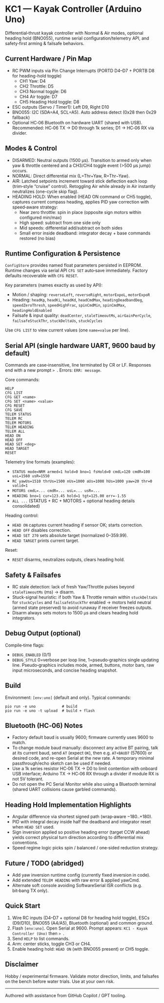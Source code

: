 # KC1 — Kayak Controller (Arduino Uno)

Differential‑thrust kayak controller with Normal & Air modes, optional heading hold (BNO055), runtime serial configuration/telemetry API, and safety‑first arming & failsafe behaviors.

## Current Hardware / Pin Map

- RC PWM inputs via Pin Change Interrupts (PORTD D4–D7 + PORTB D8 for heading-hold toggle)
  - CH1 Yaw: D4
  - CH2 Throttle: D5
  - CH3 Normal toggle: D6
  - CH4 Air toggle: D7
  - CH5 Heading Hold toggle: D8
- ESC outputs (Servo / Timer1): Left D9, Right D10
- BNO055: I2C (SDA=A4, SCL=A5). Auto address detect (0x28 then 0x29 fallback)
- Optional HC‑06 Bluetooth on hardware UART (shared with USB). Recommended: HC‑06 TX → D0 through 1k series; D1 → HC‑06 RX via divider.

## Modes & Control

- DISARMED: Neutral outputs (1500 µs). Transition to armed only when yaw & throttle centered and a CH3/CH4 toggle event (>500 µs jump) occurs.
- NORMAL: Direct differential mix (L=Thr+Yaw, R=Thr−Yaw).
- AIR: Latched setpoints increment toward stick deflection each loop (trim‑style “cruise” control). Retoggling Air while already in Air instantly neutralizes (one-cycle skip flag).
- HEADING HOLD: When enabled (HEAD ON command or CH5 toggle), captures current compass heading, applies PID yaw correction with speed‑aware strategy:
  - Near zero throttle: spin in place (opposite sign motors within configured min/max)
  - High speed: subtract from one side only
  - Mid speeds: differential add/subtract on both sides
  - Small error inside deadband: integrator decay + base commands restored (no bias)

## Runtime Configuration & Persistence

`ConfigStore` provides named float parameters persisted in EEPROM. Runtime changes via serial API `CFG SET` auto‑save immediately. Factory defaults recoverable with `CFG RESET`.

Key parameters (names exactly as used by API):

- Motion / shaping: `reverseLeft`, `reverseRight`, `motorExpoL`, `motorExpoR`
- Heading: `headKp`, `headKi`, `headKd`, `headCmdMax`, `headingDeadbandDeg`, `speedZeroThresh`, `speedHighFrac`, `spinCmdMin`, `spinCmdMax`, `headingHoldEnabled`
- Failsafe & input quality: `deadCenter`, `staleTimeoutMs`, `airGainPerCycle`, `failsafeStuckThr`, `stuckDeltaUs`, `stuckCycles`

Use `CFG LIST` to view current values (one `name=value` per line).

## Serial API (single hardware UART, 9600 baud by default)

Commands are case‑insensitive, line terminated by CR or LF. Responses end with a new prompt `> `. Errors: `ERR: message`.

Core commands:

```
HELP
CFG LIST
CFG GET <name>
CFG SET <name> <value>
CFG RESET
CFG SAVE
TELEM STATUS
TELEM RC
TELEM MOTORS
TELEM HEADING
TELEM ALL
HEAD ON
HEAD OFF
HEAD SET <deg>
HEAD TARGET
RESET
```

Telemetry line formats (examples):

- `STATUS mode=NRM armed=1 hold=0 bno=1 fsHold=0 cmdL=120 cmdR=100 usL=1560 usR=1550`
- `RC yawUs=1510 thrUs=1500 nUs=1000 aUs=1000 hUs=1000 yaw=20 thr=0 valid=1`
- `MOTORS cmdL=... cmdR=... usL=... usR=...`
- `HEADING bno=1 cur=123.45 hold=1 tgt=125.00 err=-1.55`
- `ALL ...` (STATUS + RC + MOTORS + optional heading details consolidated)

Heading control:

- `HEAD ON` captures current heading if sensor OK; starts correction.
- `HEAD OFF` disables correction.
- `HEAD SET 270` sets absolute target (normalized 0–359.99).
- `HEAD TARGET` prints current target.

Reset:

- `RESET` disarms, neutralizes outputs, clears heading hold.

## Safety & Failsafes

- RC stale detection: lack of fresh Yaw/Throttle pulses beyond `staleTimeoutMs` (ms) → disarm.
- Stuck-signal heuristic: if both Yaw & Throttle remain within `stuckDeltaUs` for `stuckCycles` and `failsafeStuckThr` enabled → motors held neutral (armed state preserved) to avoid runaway if receiver freezes outputs.
- Disarm always sets motors to 1500 µs and clears heading hold integrators.

## Debug Output (optional)

Compile‑time flags:

- `DEBUG_ENABLED` (0/1)
- `DEBUG_STYLE` 0=verbose per loop line, 1=pseudo‑graphics single updating line.
  Pseudo‑graphics includes mode, armed, buttons, motor bars, raw input microseconds, and concise heading snapshot.

## Build

Environment: `[env:uno]` (default and only). Typical commands:

```
pio run -e uno            # build
pio run -e uno -t upload  # build + flash
```

## Bluetooth (HC‑06) Notes

- Factory default baud is usually 9600; firmware currently uses 9600 to match.
- To change module baud manually: disconnect any active BT pairing, talk at its current baud, send `AT` (expect `OK`), then e.g. `AT+BAUD7` (57600) or desired code, and re-open Serial at the new rate. A temporary minimal passthrough/echo sketch can be used if needed.
- Use a 1k series resistor HC‑06 TX → D0 to limit contention with onboard USB interface; Arduino TX → HC‑06 RX through a divider if module RX is not 5V tolerant.
- Do not open the PC Serial Monitor while also using a Bluetooth terminal (shared UART collisions cause garbled commands).

## Heading Hold Implementation Highlights

- Angular difference via shortest signed path (wrap‑aware −180..+180).
- PID with integral decay inside half the deadband and integrator reset when `HEAD SET` used.
- Sign inversion applied so positive heading error (target CCW ahead) yields correct physical turn direction according to differential mix conventions.
- Speed regime logic picks spin / balanced / one‑sided reduction strategy.

## Future / TODO (abridged)

- Add yaw inversion runtime config (currently fixed inversion in code).
- Add extended `TELEM HEADING` with raw error & applied yawCmd.
- Alternate soft console avoiding SoftwareSerial ISR conflicts (e.g. bit‑bang TX only).

## Quick Start

1. Wire RC inputs (D4–D7 + optional D8 for heading hold toggle), ESCs (D9/D10), BNO055 (A4/A5), Bluetooth (optional) and common ground.
2. Flash `[env:uno]`. Open Serial at 9600. Prompt appears: `KC1 - Kayak Controller (Uno)` then `> `.
3. Send `HELP` to list commands.
4. Arm: center sticks, toggle CH3 or CH4.
5. Enable heading hold: `HEAD ON` (with BNO055 present) or CH5 toggle.

## Disclaimer

Hobby / experimental firmware. Validate motor direction, limits, and failsafes on the bench before water trials. Use at your own risk.

---

Authored with assistance from GitHub Copilot / GPT tooling.
